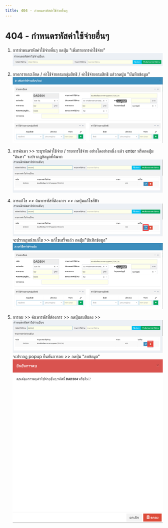 ```yaml
---
title: 404 - กำหนดรหัสค่าใช้จ่ายอื่นๆ
---
```


# 404 - กำหนดรหัสค่าใช้จ่ายอื่นๆ 

1. การกำหนดรหัสค่าใช้จ่ายอื่นๆ กดปุ่ม "เพิ่มรายการค่าใช้จ่าย"
![Logo](./img/image404-1.png)

2. กรอกรายละเอียด / ค่าใช้จ่ายตามกลุ่มสิทธิ / ค่าใช้จ่ายตามสิทธิ แล้วกดปุุม "บันทึกข้อมูล"
![Logo](./img/image404-2.png)

3. การค้นหา >> ระบุรหัสค่าใช้จ่าย / รายการใช้จ่าย อย่างใดอย่างหนึ่ง แล้ว enter หรือกดปุ่ม "ค้นหา"
จะปรากฎข้อมูลที่ค้นหา
![Logo](./img/image404-3.png)

4. การแก้ไข >> ค้นหารหัสที่ต้องการ >> กดปุ่มแก้ไขสีฟ้า 
![Logo](./img/image404-6.png)
 จะปรากฎหน้าแก้ไข >> แก้ไขเสร็จแล้ว กดปุ่ม"บันทึกข้อมูล"
![Logo](./img/image404-4.png)

5. การลบ >> ค้นหารหัสที่ต้องการ >> กดปุ่มลบสีแดง >> 
![Logo](./img/image404-7.png)
 จะปรากฎ popup ยืนยันการลบ >> กดปุ่ม "ลบข้อมูล"
![Logo](./img/image404-8.png)
